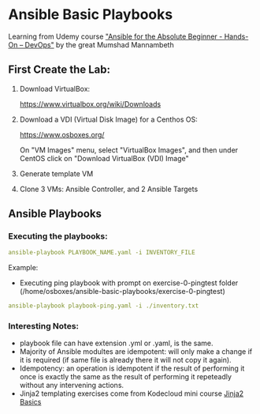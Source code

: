 # Ansible Basic Playbooks
Learning from Udemy course ["Ansible for the Absolute Beginner - Hands-On – DevOps"](https://www.udemy.com/course/learn-ansible/) by the great Mumshad Mannambeth

## First Create the Lab:

1) Download VirtualBox:

    https://www.virtualbox.org/wiki/Downloads

2) Download a VDI (Virtual Disk Image) for a Centhos OS:

    https://www.osboxes.org/
    
    On "VM Images" menu, select "VirtualBox Images", and then under CentOS click on "Download VirtualBox (VDI) Image"

3) Generate template VM

4) Clone 3 VMs: Ansible Controller, and 2 Ansible Targets

## Ansible Playbooks
### Executing the playbooks:
```yaml
ansible-playbook PLAYBOOK_NAME.yaml -i INVENTORY_FILE
```
Example:

* Executing ping playbook with prompt on exercise-0-pingtest folder (/home/osboxes/ansible-basic-playbooks/exercise-0-pingtest)
```yaml
ansible-playbook playbook-ping.yaml -i ./inventory.txt
```

### Interesting Notes:
* playbook file can have extension .yml or .yaml, is the same.
* Majority of Ansible modultes are idempotent: will only make a change if it is required (if same file is already there it will not copy it again).
* Idempotency: an operation is idempotent if the result of performing it once is exactly the same as the result of performing it repeteadly without any intervening actions.
* Jinja2 templating exercises come from Kodecloud mini course [Jinja2 Basics](https://kodekloud.com/courses/jinja2-templating/)